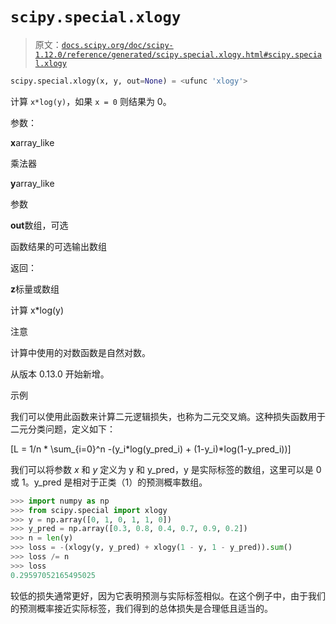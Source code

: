 # `scipy.special.xlogy`

> 原文：[`docs.scipy.org/doc/scipy-1.12.0/reference/generated/scipy.special.xlogy.html#scipy.special.xlogy`](https://docs.scipy.org/doc/scipy-1.12.0/reference/generated/scipy.special.xlogy.html#scipy.special.xlogy)

```py
scipy.special.xlogy(x, y, out=None) = <ufunc 'xlogy'>
```

计算 `x*log(y)`，如果 `x = 0` 则结果为 0。

参数：

**x**array_like

乘法器

**y**array_like

参数

**out**数组，可选

函数结果的可选输出数组

返回：

**z**标量或数组

计算 x*log(y)

注意

计算中使用的对数函数是自然对数。

从版本 0.13.0 开始新增。

示例

我们可以使用此函数来计算二元逻辑损失，也称为二元交叉熵。这种损失函数用于二元分类问题，定义如下：

\[L = 1/n * \sum_{i=0}^n -(y_i*log(y\_pred_i) + (1-y_i)*log(1-y\_pred_i))\]

我们可以将参数 *x* 和 *y* 定义为 y 和 y_pred，y 是实际标签的数组，这里可以是 0 或 1。y_pred 是相对于正类（1）的预测概率数组。

```py
>>> import numpy as np
>>> from scipy.special import xlogy
>>> y = np.array([0, 1, 0, 1, 1, 0])
>>> y_pred = np.array([0.3, 0.8, 0.4, 0.7, 0.9, 0.2])
>>> n = len(y)
>>> loss = -(xlogy(y, y_pred) + xlogy(1 - y, 1 - y_pred)).sum()
>>> loss /= n
>>> loss
0.29597052165495025 
```

较低的损失通常更好，因为它表明预测与实际标签相似。在这个例子中，由于我们的预测概率接近实际标签，我们得到的总体损失是合理低且适当的。
